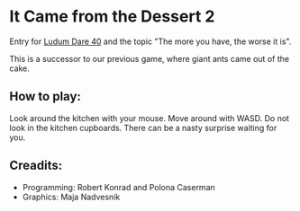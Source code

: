# It Came from the Dessert 2

Entry for [Ludum Dare 40](http://ldjam.com/) and the topic "The more you have, the worse it is".

This is a successor to our previous game, where giant ants came out of the cake. 

## How to play:
Look around the kitchen with your mouse. Move around with WASD. Do not look in the kitchen cupboards. There can be a nasty surprise waiting for you.

## Creadits:
* Programming: Robert Konrad and Polona Caserman
* Graphics: Maja Nadvesnik
